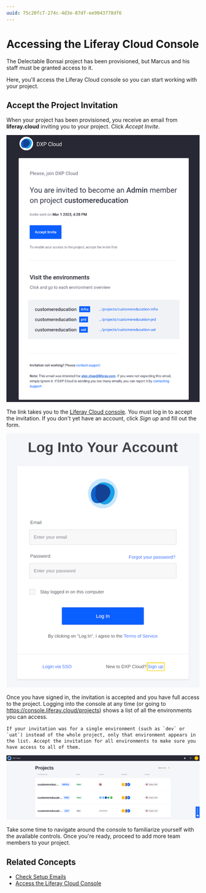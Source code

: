 ```yaml
---
uuid: 75c20fc7-274c-4d3e-87df-ee9043778df6
---
```

# Accessing the Liferay Cloud Console

The Delectable Bonsai project has been provisioned, but Marcus and his staff must be granted access to it.

Here, you'll access the Liferay Cloud console so you can start working with your project.

## Accept the Project Invitation

When your project has been provisioned, you receive an email from **liferay.cloud** inviting you to your project. Click *Accept Invite*.

![Click the Accept Invite link in the invitation to gain access to the Liferay Cloud console.](./accessing-the-liferay-cloud-console/images/01.png)

<!-- Please GIMPify/photoshop the above screenshot so the project says delectablebonsai. -Rich --> 

The link takes you to the [Liferay Cloud console](https://console.liferay.cloud/). You must log in to accept the invitation. If you don't yet have an account, click *Sign up* and fill out the form.

![Click Sign up and fill out the form if you do not yet have an account for the console.](./accessing-the-liferay-cloud-console/images/02.png)

<!-- The above screenshot is huge. Please reduce. -Rich --> 

Once you have signed in, the invitation is accepted and you have full access to the project. Logging into the console at any time (or going to https://console.liferay.cloud/projects) shows a list of all the environments you can access. 

```{note}
If your invitation was for a single environment (such as `dev` or `uat`) instead of the whole project, only that environment appears in the list. Accept the invitation for all environments to make sure you have access to all of them.
```

![Logging into the console shows you a list of all environments you can access.](./accessing-the-liferay-cloud-console/images/03.png)

Take some time to navigate around the console to familiarize yourself with the available controls. Once you're ready, proceed to add more team members to your project.

## Related Concepts

<!-- Please fix the links below so they point to their new locations. -Rich --> 

* [Check Setup Emails](https://learn.liferay.com/liferay-cloud/latest/en/getting-started/initial-setup-overview.html#check-setup-emails)
* [Access the Liferay Cloud Console](https://learn.liferay.com/liferay-cloud/latest/en/getting-started/initial-setup-overview.html#access-the-liferay-cloud-console)
